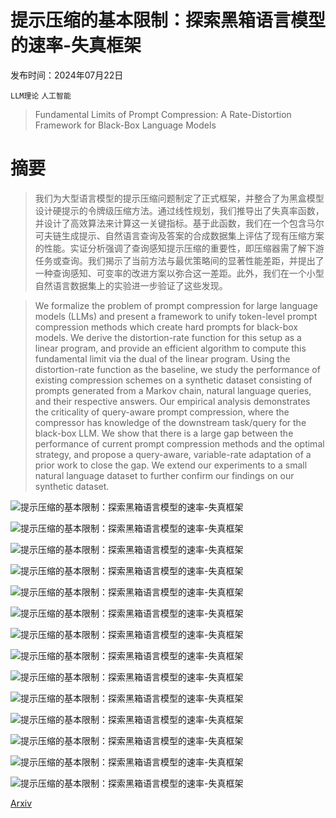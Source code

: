 # 提示压缩的基本限制：探索黑箱语言模型的速率-失真框架

发布时间：2024年07月22日

`LLM理论` `人工智能`

> Fundamental Limits of Prompt Compression: A Rate-Distortion Framework for Black-Box Language Models

# 摘要

> 我们为大型语言模型的提示压缩问题制定了正式框架，并整合了为黑盒模型设计硬提示的令牌级压缩方法。通过线性规划，我们推导出了失真率函数，并设计了高效算法来计算这一关键指标。基于此函数，我们在一个包含马尔可夫链生成提示、自然语言查询及答案的合成数据集上评估了现有压缩方案的性能。实证分析强调了查询感知提示压缩的重要性，即压缩器需了解下游任务或查询。我们揭示了当前方法与最优策略间的显著性能差距，并提出了一种查询感知、可变率的改进方案以弥合这一差距。此外，我们在一个小型自然语言数据集上的实验进一步验证了这些发现。

> We formalize the problem of prompt compression for large language models (LLMs) and present a framework to unify token-level prompt compression methods which create hard prompts for black-box models. We derive the distortion-rate function for this setup as a linear program, and provide an efficient algorithm to compute this fundamental limit via the dual of the linear program. Using the distortion-rate function as the baseline, we study the performance of existing compression schemes on a synthetic dataset consisting of prompts generated from a Markov chain, natural language queries, and their respective answers. Our empirical analysis demonstrates the criticality of query-aware prompt compression, where the compressor has knowledge of the downstream task/query for the black-box LLM. We show that there is a large gap between the performance of current prompt compression methods and the optimal strategy, and propose a query-aware, variable-rate adaptation of a prior work to close the gap. We extend our experiments to a small natural language dataset to further confirm our findings on our synthetic dataset.

![提示压缩的基本限制：探索黑箱语言模型的速率-失真框架](../../../paper_images/2407.15504/x1.png)

![提示压缩的基本限制：探索黑箱语言模型的速率-失真框架](../../../paper_images/2407.15504/x2.png)

![提示压缩的基本限制：探索黑箱语言模型的速率-失真框架](../../../paper_images/2407.15504/x3.png)

![提示压缩的基本限制：探索黑箱语言模型的速率-失真框架](../../../paper_images/2407.15504/x4.png)

![提示压缩的基本限制：探索黑箱语言模型的速率-失真框架](../../../paper_images/2407.15504/x5.png)

![提示压缩的基本限制：探索黑箱语言模型的速率-失真框架](../../../paper_images/2407.15504/x6.png)

![提示压缩的基本限制：探索黑箱语言模型的速率-失真框架](../../../paper_images/2407.15504/x7.png)

![提示压缩的基本限制：探索黑箱语言模型的速率-失真框架](../../../paper_images/2407.15504/x8.png)

![提示压缩的基本限制：探索黑箱语言模型的速率-失真框架](../../../paper_images/2407.15504/x9.png)

![提示压缩的基本限制：探索黑箱语言模型的速率-失真框架](../../../paper_images/2407.15504/x10.png)

![提示压缩的基本限制：探索黑箱语言模型的速率-失真框架](../../../paper_images/2407.15504/x11.png)

![提示压缩的基本限制：探索黑箱语言模型的速率-失真框架](../../../paper_images/2407.15504/x12.png)

![提示压缩的基本限制：探索黑箱语言模型的速率-失真框架](../../../paper_images/2407.15504/x13.png)

![提示压缩的基本限制：探索黑箱语言模型的速率-失真框架](../../../paper_images/2407.15504/x14.png)

[Arxiv](https://arxiv.org/abs/2407.15504)